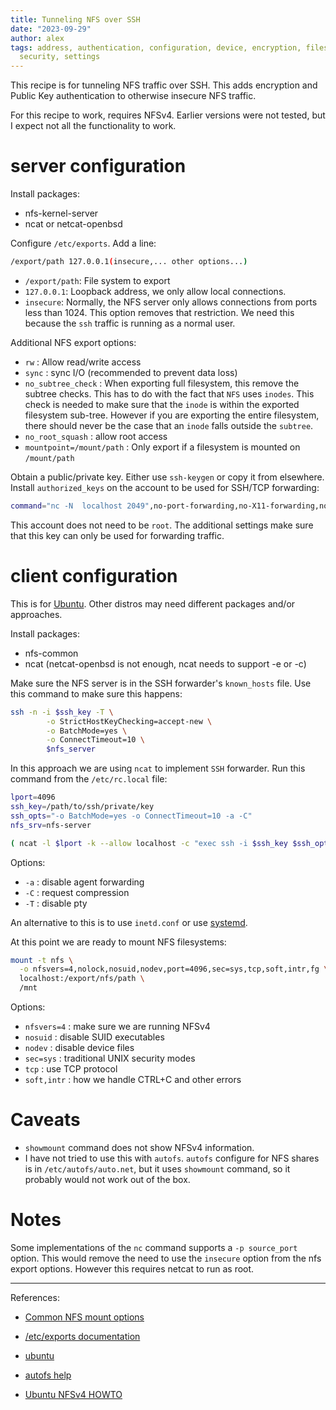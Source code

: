 ```yaml
---
title: Tunneling NFS over SSH
date: "2023-09-29"
author: alex
tags: address, authentication, configuration, device, encryption, filesystem, information,
  security, settings
---
```

This recipe is for tunneling NFS traffic over SSH.  This adds encryption
and Public Key authentication to otherwise insecure NFS traffic.

For this recipe to work, requires NFSv4.  Earlier versions were
not tested, but I expect not all the functionality to work.

# server configuration

Install packages:

- nfs-kernel-server
- ncat or netcat-openbsd

Configure `/etc/exports`.  Add a line:

```bash
/export/path 127.0.0.1(insecure,... other options...)
```

- `/export/path`: File system to export
- `127.0.0.1`: Loopback address, we only allow local connections.
- `insecure`: Normally, the NFS server only allows connections from ports
  less than 1024.  This option removes that restriction.  We need this because
  the `ssh` traffic is running as a normal user.

Additional NFS export options:

- `rw` : Allow read/write access
- `sync` : sync I/O (recommended to prevent data loss)
- `no_subtree_check` : When exporting full filesystem, this remove the subtree checks.
  This has to do with the fact that `NFS` uses `inodes`.  This check is needed to
  make sure that the `inode` is within the exported filesystem sub-tree.  However
  if you are exporting the entire filesystem, there should never be the case
  that an `inode` falls outside the `subtree`.
- `no_root_squash` : allow root access
- `mountpoint=/mount/path` : Only export if a filesystem is mounted on `/mount/path`

Obtain a public/private key.  Either use `ssh-keygen` or copy it from elsewhere.
Install `authorized_keys` on the account to be used for SSH/TCP forwarding:

```bash
command="nc -N  localhost 2049",no-port-forwarding,no-X11-forwarding,no-agent-forwarding,no-pty ssh-rsa ...

```

This account does not need to be `root`.  The additional settings make sure that this
key can only be used for forwarding traffic.


# client configuration

This is for [Ubuntu][ubuntu].  Other distros may need different packages
and/or approaches.

Install packages:

- nfs-common
- ncat (netcat-openbsd is not enough, ncat needs to support -e or -c)

Make sure the NFS server is in the SSH forwarder's `known_hosts` file.  Use this command
to make sure this happens:

```bash
ssh -n -i $ssh_key -T \
        -o StrictHostKeyChecking=accept-new \
        -o BatchMode=yes \
        -o ConnectTimeout=10 \
        $nfs_server
```

In this approach we are using `ncat` to implement `SSH` forwarder.  Run this
command from the `/etc/rc.local` file:

```bash
lport=4096
ssh_key=/path/to/ssh/private/key
ssh_opts="-o BatchMode=yes -o ConnectTimeout=10 -a -C"
nfs_srv=nfs-server

( ncat -l $lport -k --allow localhost -c "exec ssh -i $ssh_key $ssh_opts $nfs_srv" ) &
```

Options:

- `-a` : disable agent forwarding
- `-C` : request compression
- `-T` : disable pty

An alternative to this is to use `inetd.conf` or use [systemd](http://0pointer.de/blog/projects/inetd.html).

At this point we are ready to mount NFS filesystems:

```bash
mount -t nfs \
  -o nfsvers=4,nolock,nosuid,nodev,port=4096,sec=sys,tcp,soft,intr,fg \
  localhost:/export/nfs/path \
  /mnt
```

Options:

- `nfsvers=4` : make sure we are running NFSv4
-  `nosuid` : disable SUID executables
- `nodev` : disable device files
- `sec=sys` : traditional UNIX security modes
- `tcp` : use TCP protocol
- `soft,intr` : how we handle CTRL+C and other errors

# Caveats

- `showmount` command does not show NFSv4 information.
- I have not tried to use this with `autofs`.  `autofs` configure for NFS shares is in
  `/etc/autofs/auto.net`, but it uses `showmount` command, so it probably would not
  work out of the box.

# Notes

Some implementations of the `nc` command supports a `-p source_port` option.  This would
remove the need to use the `insecure` option from the nfs export options.  However this
requires netcat to run as root.

***

References:

- [Common NFS mount options](https://access.redhat.com/documentation/en-us/red_hat_enterprise_linux/7/html/storage_administration_guide/s1-nfs-client-config-options)
- [/etc/exports documentation](https://access.redhat.com/documentation/en-us/red_hat_enterprise_linux/5/html/deployment_guide/s1-nfs-server-config-exports)
- [ubuntu][ubuntu]
- [autofs help](https://help.ubuntu.com/community/Autofs)
- [Ubuntu NFSv4 HOWTO](https://help.ubuntu.com/community/NFSv4Howto)


  [ubuntu]: https://en.wikipedia.org/wiki/Ubuntu
